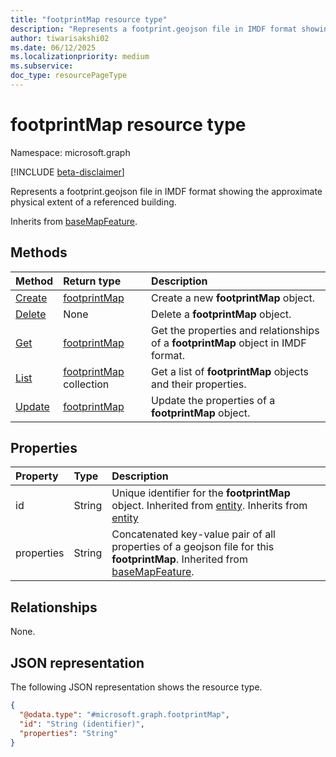 ```yaml
---
title: "footprintMap resource type"
description: "Represents a footprint.geojson file in IMDF format showing the approximate physical extent of a referenced building."
author: tiwarisakshi02
ms.date: 06/12/2025
ms.localizationpriority: medium
ms.subservice: 
doc_type: resourcePageType
---
```


# footprintMap resource type

Namespace: microsoft.graph

[!INCLUDE [beta-disclaimer](../../includes/beta-disclaimer.md)]

Represents a footprint.geojson file in IMDF format showing the approximate physical extent of a referenced building.

Inherits from [baseMapFeature](./basemapfeature.md).

## Methods
|Method|Return type|Description|
|:---|:---|:---|
|[Create](../api/buildingmap-post-footprints.md)|[footprintMap](./footprintmap.md)|Create a new **footprintMap** object.|
|[Delete](../api/buildingmap-delete-footprints.md)|None|Delete a **footprintMap** object.|
|[Get](../api/footprintmap-get.md)|[footprintMap](./footprintmap.md)|Get the properties and relationships of a **footprintMap** object in IMDF format.|
|[List](../api/buildingmap-list-footprints.md)|[footprintMap](./footprintmap.md) collection|Get a list of **footprintMap** objects and their properties.|
|[Update](../api/footprintmap-update.md)|[footprintMap](./footprintmap.md)|Update the properties of a **footprintMap** object.|

## Properties
|Property|Type|Description|
|:---|:---|:---|
|id|String|Unique identifier for the **footprintMap** object. Inherited from [entity](./entity.md). Inherits from [entity](./entity.md)|
|properties|String|Concatenated key-value pair of all properties of a geojson file for this **footprintMap**. Inherited from [baseMapFeature](./basemapfeature.md).|

## Relationships
None.

## JSON representation
The following JSON representation shows the resource type.
<!-- {
  "blockType": "resource",
  "keyProperty": "id",
  "@odata.type": "microsoft.graph.footprintMap",
  "baseType": "microsoft.graph.baseMapFeature",
  "openType": false
}
-->
``` json
{
  "@odata.type": "#microsoft.graph.footprintMap",
  "id": "String (identifier)",
  "properties": "String"
}
```

